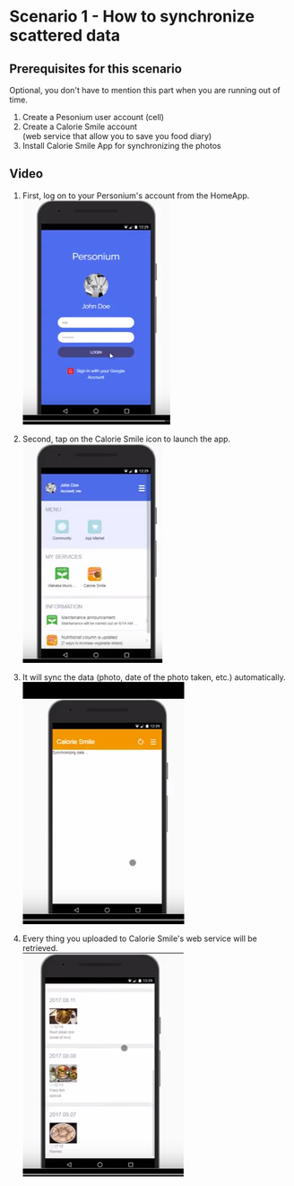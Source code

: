 # Scenario 1 - How to synchronize scattered data  
## Prerequisites for this scenario  
Optional, you don't have to mention this part when you are running out of time.    

1. Create a Pesonium user account (cell)  
1. Create a Calorie Smile account  
(web service that allow you to save you food diary)   
1. Install Calorie Smile App for synchronizing the photos  

## Video  
1. First, log on to your Personium's account from the HomeApp.  
![HomeApp login screen](img/HomeApp_Login.PNG)  

1. Second, tap on the Calorie Smile icon to launch the app.  
![Launch Calorie Smile App](img/Launch_CalorieSmileApp.PNG)  

1. It will sync the data (photo, date of the photo taken, etc.) automatically.  
![Data synching](img/Sync_data.PNG)  

1. Every thing you uploaded to Calorie Smile's web service will be retrieved.  
![Food diaries](img/FoodDiary_Photos.PNG)